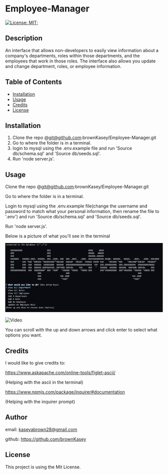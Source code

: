 # Employee-Manager
[![License: MIT](https://img.shields.io/badge/License-MIT-yellow.svg)](https://opensource.org/licenses/MIT);

## Description

An interface that allows non-developers to easily view information about a company's departments, roles within those departments, and the employees that work in those roles. The interface also allows you update and change department, roles, or employee information.  

## Table of Contents

- [Installation](#installation)
- [Usage](#usage)
- [Credits](#credits)
- [License](#license)

## Installation

1. Clone the repo @git@github.com:brownKasey/Employee-Manager.git
2. Go to where the folder is in a terminal. 
3. login to mysql using the .env.example file and run 'Source db/schema.sql' and 'Source db/seeds.sql'. 
4. Run 'node server.js'.

## Usage

Clone the repo @git@github.com:brownKasey/Employee-Manager.git

Go to where the folder is in a terminal.

Login to mysql using the .env.example file(change the username and password to match what your personal information, then rename the file to '.env') and run 'Source db/schema.sql' and 'Source db/seeds.sql'. 

Run 'node server.js'. 

Below is a picture of what you'll see in the terminal

![CLI](./assets/images/Command-Line-Interface.jpg)

![Video](https://drive.google.com/file/d/17qoyMPkNcrhdTWD965qQnleij2j2oTTc/view?usp=sharing)

You can scroll with the up and down arrows and click enter to select what options you want.


## Credits

I would like to give credits to: 

https://www.askapache.com/online-tools/figlet-ascii/

(Helping with the ascii in the terminal)

https://www.npmjs.com/package/inquirer#documentation

(Helping with the inquirer prompt)


## Author
email: kaseyabrown28@gmail.com

github: https://github.com/brownKasey


## License

This project is using the Mit License. 